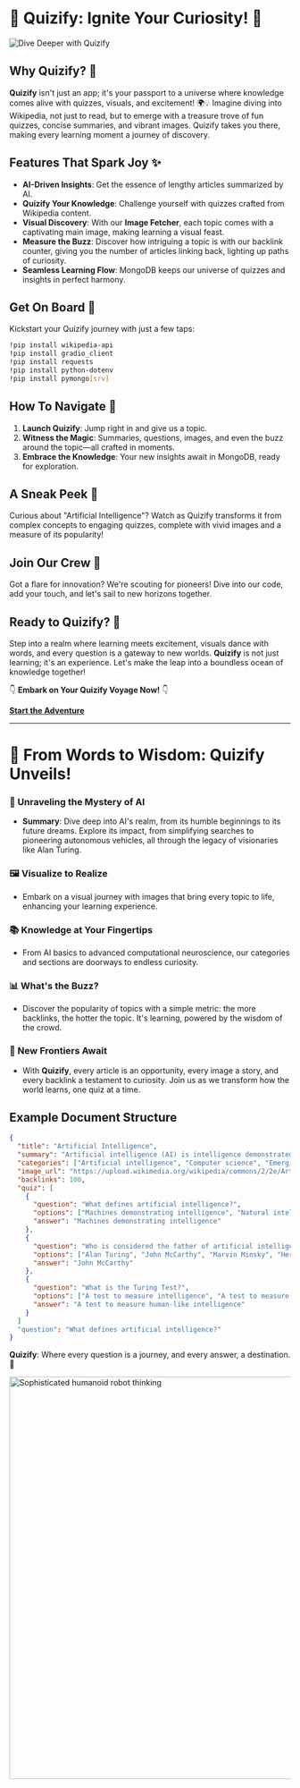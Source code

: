 # 🌟 Quizify: Ignite Your Curiosity! 🚀

![Dive Deeper with Quizify](https://colab.research.google.com/assets/colab-badge.svg "Start Your Adventure")

## Why Quizify? 🎈
**Quizify** isn't just an app; it's your passport to a universe where knowledge comes alive with quizzes, visuals, and excitement! 🌍💡 Imagine diving into Wikipedia, not just to read, but to emerge with a treasure trove of fun quizzes, concise summaries, and vibrant images. Quizify takes you there, making every learning moment a journey of discovery.

## Features That Spark Joy ✨
- **AI-Driven Insights**: Get the essence of lengthy articles summarized by AI.
- **Quizify Your Knowledge**: Challenge yourself with quizzes crafted from Wikipedia content.
- **Visual Discovery**: With our **Image Fetcher**, each topic comes with a captivating main image, making learning a visual feast.
- **Measure the Buzz**: Discover how intriguing a topic is with our backlink counter, giving you the number of articles linking back, lighting up paths of curiosity.
- **Seamless Learning Flow**: MongoDB keeps our universe of quizzes and insights in perfect harmony.

## Get On Board 🚂
Kickstart your Quizify journey with just a few taps:
```bash
!pip install wikipedia-api
!pip install gradio_client
!pip install requests
!pip install python-dotenv
!pip install pymongo[srv]
```

## How To Navigate 🧭
1. **Launch Quizify**: Jump right in and give us a topic.
2. **Witness the Magic**: Summaries, questions, images, and even the buzz around the topic—all crafted in moments.
3. **Embrace the Knowledge**: Your new insights await in MongoDB, ready for exploration.

## A Sneak Peek 🌄
Curious about "Artificial Intelligence"? Watch as Quizify transforms it from complex concepts to engaging quizzes, complete with vivid images and a measure of its popularity!

## Join Our Crew 🚀
Got a flare for innovation? We're scouting for pioneers! Dive into our code, add your touch, and let's sail to new horizons together.

## Ready to Quizify? 🎉
Step into a realm where learning meets excitement, visuals dance with words, and every question is a gateway to new worlds. **Quizify** is not just learning; it's an experience. Let's make the leap into a boundless ocean of knowledge together!

👇 **Embark on Your Quizify Voyage Now!** 👇

[**Start the Adventure**](https://colab.research.google.com/github/BDR-Pro/QuiziWiki/blob/main/QuiziWiki.ipynb)

---

# 🎨 From Words to Wisdom: Quizify Unveils!

### 📘 Unraveling the Mystery of AI
- **Summary**: Dive deep into AI's realm, from its humble beginnings to its future dreams. Explore its impact, from simplifying searches to pioneering autonomous vehicles, all through the legacy of visionaries like Alan Turing.

### 🖼️ Visualize to Realize
- Embark on a visual journey with images that bring every topic to life, enhancing your learning experience.

### 📚 Knowledge at Your Fingertips
- From AI basics to advanced computational neuroscience, our categories and sections are doorways to endless curiosity.

### 📊 What's the Buzz?
- Discover the popularity of topics with a simple metric: the more backlinks, the hotter the topic. It's learning, powered by the wisdom of the crowd.

### 🚀 New Frontiers Await
- With **Quizify**, every article is an opportunity, every image a story, and every backlink a testament to curiosity. Join us as we transform how the world learns, one quiz at a time.



## Example Document Structure

```json
{
  "title": "Artificial Intelligence",
  "summary": "Artificial intelligence (AI) is intelligence demonstrated by machines, in contrast to the natural intelligence displayed by humans and animals...",
  "categories": ["Artificial intelligence", "Computer science", "Emerging technologies", "Machine learning", "Cognitive science"],
  "image_url": "https://upload.wikimedia.org/wikipedia/commons/2/2e/Artificial_Neural_Network.jpg",
  "backlinks": 100,
  "quiz": [
    {
      "question": "What defines artificial intelligence?",
      "options": ["Machines demonstrating intelligence", "Natural intelligence", "Human intelligence", "Animal intelligence"],
      "answer": "Machines demonstrating intelligence"
    },
    {
      "question": "Who is considered the father of artificial intelligence?",
      "options": ["Alan Turing", "John McCarthy", "Marvin Minsky", "Herbert Simon"],
      "answer": "John McCarthy"
    },
    {
      "question": "What is the Turing Test?",
      "options": ["A test to measure intelligence", "A test to measure human-like intelligence", "A test to measure machine intelligence", "A test to measure natural intelligence"],
      "answer": "A test to measure human-like intelligence"
    }
  ]
  "question": "What defines artificial intelligence?"
}
```

**Quizify**: Where every question is a journey, and every answer, a destination. 🌌

<img src="https://github.com/BDR-Pro/QuiziWiki/assets/91114465/e253b3e5-93b2-44e5-82ea-856256187382" width="1024" height="720" alt="Sophisticated humanoid robot thinking">
